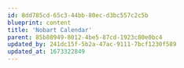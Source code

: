 ```yaml
---
id: 8dd785cd-65c3-44bb-80ec-d3bc557c2c5b
blueprint: content
title: 'Nobart Calendar'
parent: 85b88949-8012-4be5-87cd-1923c80e0bc4
updated_by: 241dc15f-5b2a-47ac-9111-7bcf1230f589
updated_at: 1673322849
---
```


